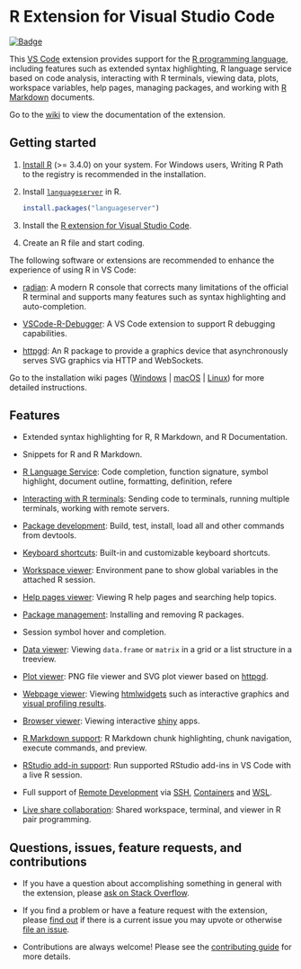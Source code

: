 # R Extension for Visual Studio Code

[![Badge](https://aka.ms/vsls-badge)](https://aka.ms/vsls)

This [VS Code](https://code.visualstudio.com/) extension provides support for the [R programming language](https://www.r-project.org), including features such as
extended syntax highlighting, R language service based on code analysis, interacting with R terminals, viewing data, plots, workspace variables, help pages, managing packages, and working with [R Markdown](https://rmarkdown.rstudio.com/) documents.

Go to the [wiki](https://github.com/REditorSupport/vscode-R/wiki) to view the documentation of the extension.

## Getting started

1. [Install R](https://cloud.r-project.org/) (>= 3.4.0) on your system. For Windows users, Writing R Path to the registry is recommended in the installation.

2. Install [`languageserver`](https://github.com/REditorSupport/languageserver) in R.

    ```r
    install.packages("languageserver")
    ```

3. Install the [R extension for Visual Studio Code](https://marketplace.visualstudio.com/items?itemName=Ikuyadeu.r).

4. Create an R file and start coding.

The following software or extensions are recommended to enhance the experience of using R in VS Code:

* [radian](https://github.com/randy3k/radian): A modern R console that corrects many limitations of the official R terminal and supports many features such as syntax highlighting and auto-completion.

* [VSCode-R-Debugger](https://github.com/ManuelHentschel/VSCode-R-Debugger): A VS Code extension to support R debugging capabilities.

* [httpgd](https://github.com/nx10/httpgd): An R package to provide a graphics device that asynchronously serves SVG graphics via HTTP and WebSockets.

Go to the installation wiki pages ([Windows](https://github.com/REditorSupport/vscode-R/wiki/Installation:-Windows) | [macOS](https://github.com/REditorSupport/vscode-R/wiki/Installation:-macOS) | [Linux](https://github.com/REditorSupport/vscode-R/wiki/Installation:-Linux)) for more detailed instructions.

## Features

* Extended syntax highlighting for R, R Markdown, and R Documentation.

* Snippets for R and R Markdown.

* [R Language Service](https://github.com/REditorSupport/vscode-R/wiki/R-Language-Service): Code completion, function signature, symbol highlight, document outline, formatting, definition, refere

* [Interacting with R terminals](https://github.com/REditorSupport/vscode-R/wiki/Interacting-with-R-terminals): Sending code to terminals, running multiple terminals, working with remote servers.

* [Package development](https://github.com/REditorSupport/vscode-R/wiki/Package-development): Build, test, install, load all and other commands from devtools.

* [Keyboard shortcuts](https://github.com/REditorSupport/vscode-R/wiki/Keyboard-shortcuts): Built-in and customizable keyboard shortcuts.

* [Workspace viewer](https://github.com/REditorSupport/vscode-R/wiki/Sidebar-user-interface#workspace-viewer): Environment pane to show global variables in the attached R session.

* [Help pages viewer](https://github.com/REditorSupport/vscode-R/wiki/Sidebar-user-interface#help-pages-viewer): Viewing R help pages and searching help topics.

* [Package management](https://github.com/REditorSupport/vscode-R/wiki/Sidebar-user-interface#package-management): Installing and removing R packages.

* Session symbol hover and completion.

* [Data viewer](https://github.com/REditorSupport/vscode-R/wiki/Interactive-viewers#data-viewer): Viewing `data.frame` or `matrix` in a grid or a list structure in a treeview.

* [Plot viewer](https://github.com/REditorSupport/vscode-R/wiki/Plot-viewer): PNG file viewer and SVG plot viewer based on [httpgd](https://github.com/nx10/httpgd).

* [Webpage viewer](https://github.com/REditorSupport/vscode-R/wiki/Interactive-viewers#webpage-viewer): Viewing [htmlwidgets](https://www.htmlwidgets.org) such as interactive graphics and [visual profiling results](https://rstudio.github.io/profvis/).

* [Browser viewer](https://github.com/REditorSupport/vscode-R/wiki/Interactive-viewers#browser-viewer): Viewing interactive [shiny](https://shiny.rstudio.com) apps.

* [R Markdown support](https://github.com/REditorSupport/vscode-R/wiki/R-Markdown): R Markdown chunk highlighting, chunk navigation, execute commands, and preview.

* [RStudio add-in support](https://github.com/REditorSupport/vscode-R/wiki/RStudio-addin-support): Run supported RStudio add-ins in VS Code with a live R session.

* Full support of [Remote Development](https://code.visualstudio.com/docs/remote/remote-overview) via [SSH](https://code.visualstudio.com/docs/remote/ssh), [Containers](https://code.visualstudio.com/docs/remote/containers) and [WSL](https://code.visualstudio.com/docs/remote/wsl).

* [Live share collaboration](https://github.com/REditorSupport/vscode-R/wiki/Live-share-collaboration): Shared workspace, terminal, and viewer in R pair programming.

## Questions, issues, feature requests, and contributions

* If you have a question about accomplishing something in general with the extension, please [ask on Stack Overflow](https://stackoverflow.com/questions/tagged/visual-studio-code+r).

* If you find a problem or have a feature request with the extension, please [find out](https://github.com/REditorSupport/vscode-R/issues) if there is a current issue you may upvote or otherwise [file an issue](https://github.com/REditorSupport/vscode-R/issues/new/choose).

* Contributions are always welcome! Please see the [contributing guide](https://github.com/REditorSupport/vscode-R/wiki/Contributing) for more details.
